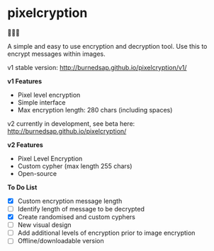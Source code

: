 # pixelcryption
👀👀👀

A simple and easy to use encryption and decryption tool. Use this to encrypt messages within images.



v1 stable version: http://burnedsap.github.io/pixelcryption/v1/

**v1 Features**

- Pixel level encryption
- Simple interface
- Max encryption length: 280 chars (including spaces)



v2 currently in development, see beta here: http://burnedsap.github.io/pixelcryption/



**v2 Features**

- Pixel Level Encryption
- Custom cypher (max length 255 chars)
- Open-source



**To Do List**

- [x] Custom encryption message length
- [ ] Identify length of message to be decrypted
- [x] Create randomised and custom cyphers
- [ ] New visual design
- [ ] Add additional levels of encryption prior to image encryption
- [ ] Offline/downloadable version
